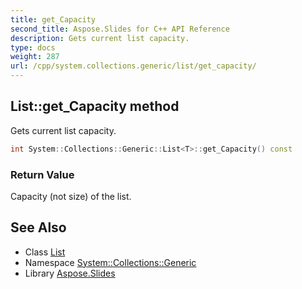 ```yaml
---
title: get_Capacity
second_title: Aspose.Slides for C++ API Reference
description: Gets current list capacity.
type: docs
weight: 287
url: /cpp/system.collections.generic/list/get_capacity/
---
```

## List::get_Capacity method


Gets current list capacity.

```cpp
int System::Collections::Generic::List<T>::get_Capacity() const
```


### Return Value

Capacity (not size) of the list.

## See Also

* Class [List](../)
* Namespace [System::Collections::Generic](../../)
* Library [Aspose.Slides](../../../)
